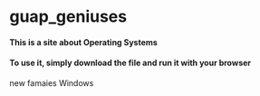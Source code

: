 # guap_geniuses

#### This is a site about Operating Systems
#### To use it, simply download the file and run it with your browser
new famaies Windows
